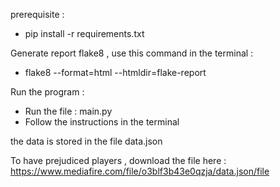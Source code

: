 prerequisite  :
- pip install -r requirements.txt

Generate report flake8 , use this command in the terminal :
- flake8 --format=html --htmldir=flake-report

Run the program :
- Run the file : main.py
- Follow the instructions in the terminal

the data is stored in the file data.json

To have prejudiced players , download the file here : https://www.mediafire.com/file/o3blf3b43e0qzja/data.json/file